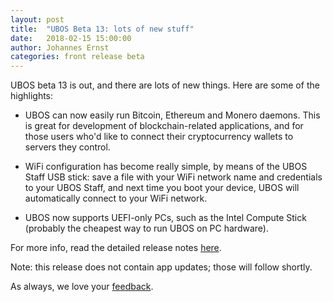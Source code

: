 ```yaml
---
layout: post
title:  "UBOS Beta 13: lots of new stuff"
date:   2018-02-15 15:00:00
author: Johannes Ernst
categories: front release beta
---
```


UBOS beta 13 is out, and there are lots of new things. Here are some of the highlights:

* UBOS can now easily run Bitcoin, Ethereum and Monero daemons. This is great for
  development of blockchain-related applications, and for those users who'd like to
  connect their cryptocurrency wallets to servers they control.

* WiFi configuration has become really simple, by means of the UBOS Staff USB stick:
  save a file with your WiFi network name and credentials to your UBOS Staff, and next
  time you boot your device, UBOS will automatically connect to your WiFi network.

* UBOS now supports UEFI-only PCs, such as the Intel Compute Stick (probably the
  cheapest way to run UBOS on PC hardware).

For more info, read the detailed release notes <a href="/docs/releases/beta13/release-notes/">here</a>.

Note: this release does not contain app updates; those will follow shortly.

As always, we love your <a href="/community/">feedback</a>.
